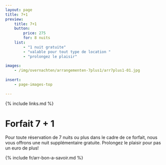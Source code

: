 ```yaml
---
layout: page
title: 7+1
preview: 
    title: 7+1
    button:
        price: 275
        for: 8 nuits
    list:
        - "1 nuit gratuite"
        - "valable pour tout type de location "
        - "prolongez le plaisir"
        
images:
    - /img/overnachten/arrangementen-7plus1/arr7plus1-01.jpg
    
insert:
    - page-images-top
    
---
```


{% include links.md %}


# Forfait 7 + 1

Pour toute réservation de 7 nuits ou plus dans le cadre de ce forfait, nous vous offrons une nuit supplémentaire gratuite. Prolongez le plaisir pour pas un euro de plus! 
    
{% include fr/arr-bon-a-savoir.md %}

